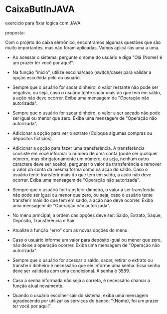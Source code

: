 # CaixaButInJAVA
exercicio para fixar logica com JAVA


proposta:

  Com o projeto do caixa eletrônico, encontramos algumas questões que são muito importantes, mas não foram aplicadas. Vamos aplicá-las uma a uma. 

- Ao acessar o sistema, pergunte o nome do usuário e diga "Olá {Nome} é um prazer ter você por aqui!".

- Na função "inicio", utilize escolha/caso (switch/case) para validar a opção escolhida pelo do usuário. 

- Sempre que o usuário for sacar dinheiro, o valor restante não pode ser negativo, ou seja, caso o usuário tente sacar mais do que tem em saldo, a ação não deve ocorrer. Exiba uma mensagem de "Operação não autorizada". 

- Sempre que o usuário for sacar dinheiro, o valor a ser sacado não pode ser igual ou menor que zero. Exiba uma mensagem de "Operação não autorizada". 

- Adicionar a opção para ver o extrato (Coloque algumas compras ou depósitos fictícios). 

- Adicionar a opção para fazer uma transferência. A transferência consiste em você informar o número de uma conta (pode ser qualquer número, mas obrigatoriamente um número, ou seja, nenhum outro caractere deve ser aceito), perguntar o valor da transferência e remover o valor da conta da mesma forma como na ação do saldo. Caso o usuário tente transferir mais do que tem em saldo, a ação não deve ocorrer. Exiba uma mensagem de "Operação não autorizada". 

- Sempre que o usuário for transferir dinheiro,  o valor a ser transferido não pode ser igual ou menor que zero, ou seja, caso o usuário tente transferir mais do que tem em saldo, a ação não deve ocorrer. Exiba uma mensagem de "Operação não autorizada". 

- No menu principal, a ordem das opções deve ser: Saldo, Extrato, Saque, Depósito, Transferência e Sair. 

- Atualize a função "erro" com as novas opções do menu.

- Caso o usuário informe um valor para depósito igual ou menor que zero, não deixe a operação ocorrer. Exiba uma mensagem de "Operação não autorizada". 

- Sempre que o usuário for acessar o saldo, sacar, retirar o extrato ou transferir dinheiro é necessário que ele informe uma senha. Essa senha deve ser validada com uma condicional. A senha é 3589.

- Caso a senha informada não seja a correta, é necessário chamar a função atual novamente. 

- Quando o usuário escolher sair do sistema, exiba uma mensagem agradecendo por utilizar os serviços do banco: "{Nome}, foi um prazer ter você por aqui!".
